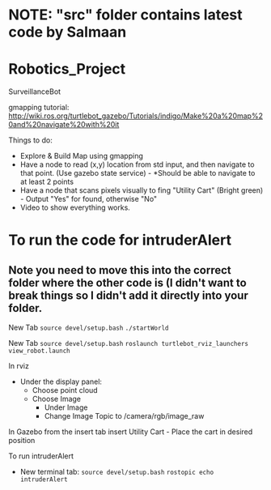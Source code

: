 # NOTE: "src" folder contains latest code by Salmaan

# Robotics_Project
SurveillanceBot

gmapping tutorial: http://wiki.ros.org/turtlebot_gazebo/Tutorials/indigo/Make%20a%20map%20and%20navigate%20with%20it

Things to do:
- Explore & Build Map using gmapping 
- Have a node to read (x,y) location from std input, and then navigate to that point. (Use gazebo state service) - *Should be able to navigate to at least 2 points
- Have a node that scans pixels visually to fing "Utility Cart" (Bright green) - Output "Yes" for found, otherwise "No"
- Video to show everything works.

# To run the code for intruderAlert
## Note you need to move this into the correct folder where the other code is (I didn't want to break things so I didn't add it directly into your folder.

New Tab
``` source devel/setup.bash ```
``` ./startWorld ```

New Tab
``` source devel/setup.bash ```
``` roslaunch turtlebot_rviz_launchers view_robot.launch ```

In rviz
- Under the display panel:
    - Choose point cloud 
    - Choose Image
        - Under Image
        - Change Image Topic to /camera/rgb/image_raw
        
 In Gazebo from the insert tab insert Utility Cart
    - Place the cart in desired position 
 
 
 To run intruderAlert 
 - New terminal tab:
    ``` source devel/setup.bash ```
    ``` rostopic echo intruderAlert ```
 
 
